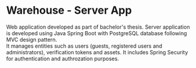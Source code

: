 # Warehouse - Server App
Web application developed as part of bachelor's thesis. Server application is developed using Java Spring Boot with PostgreSQL database following MVC design pattern. <br />
It manages entities such as users (guests, registered users and administrators), verification tokens and assets. It includes Spring Security for authentication and authrozation purposes.
